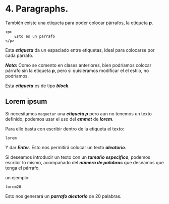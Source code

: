 
# 4. Paragraphs.

También existe una etiqueta para poder colocar párrafos, la etiqueta ***p***.

~~~
<p>
	Esto es un parrafo
</p>
~~~

Esta ***etiqueta*** da un espaciado entre etiquetas, ideal para colocarse por cada párrafo.

***Nota:*** Como se comento en clases anteriores, bien podríamos colocar párrafo sin la etiqueta ***p***, pero si quisiéramos modificar el el estilo, no podríamos.

Esta ***etiqueta*** es de tipo ***block***.

## Lorem ipsum

Si necesitamos `maquetar` una ***etiqueta p***  pero aun no tenemos un texto definido, podemos usar el uso del ***emmet*** de ***lorem***.

Para ello basta con escribir dentro de la etiqueta el texto:

~~~
lorem
~~~

Y dar ***Enter***. Esto nos permitirá colocar un texto ***aleatorio***.

Si deseamos introducir un texto con un ***tamaño especifico***, podemos escribir lo mismo, acompañado del ***número de palabras*** que deseamos que tenga el párrafo.

un ejemplo:

~~~
lorem20
~~~

Esto nos generará un ***parrafo aleatorio*** de 20 palabras.




